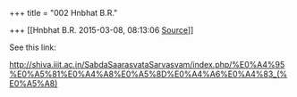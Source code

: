 +++
title = "002 Hnbhat B.R."

+++
[[Hnbhat B.R.	2015-03-08, 08:13:06 [Source](https://groups.google.com/g/samskrita/c/lD7Ksc8ZqAs)]]



See this link:

  

<http://shiva.iiit.ac.in/SabdaSaarasvataSarvasvam/index.php/%E0%A4%95%E0%A5%81%E0%A4%A8%E0%A5%8D%E0%A4%A6%E0%A4%83_(%E0%A5%A8)>  

  



